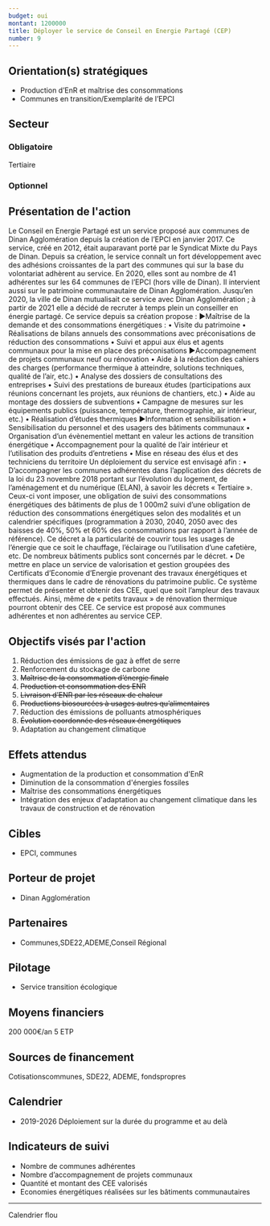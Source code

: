 ```yaml
---
budget: oui
montant: 1200000
title: Déployer le service de Conseil en Energie Partagé (CEP)
number: 9
---
```


## Orientation(s) stratégiques

- Production d’EnR et maîtrise des consommations
- Communes en transition/Exemplarité de l’EPCI

## Secteur
### Obligatoire

Tertiaire

### Optionnel



## Présentation de l'action

Le Conseil en Energie Partagé est un service proposé aux communes de Dinan Agglomération depuis la création de l’EPCI en janvier 2017. Ce service, créé en 2012, était auparavant porté par le Syndicat Mixte du Pays de Dinan. Depuis sa création, le service connaît un fort développement avec des adhésions croissantes de la part des communes qui sur la base du volontariat adhèrent au service. En 2020, elles sont au nombre de 41 adhérentes sur les 64 communes de l’EPCI (hors ville de Dinan). Il intervient aussi sur le patrimoine communautaire de Dinan Agglomération. Jusqu’en 2020, la ville de Dinan mutualisait ce service avec Dinan Agglomération ; à partir de 2021 elle a décidé de recruter à temps plein un conseiller en énergie partagé. Ce service depuis sa création propose :
►Maîtrise de la demande et des consommations énergétiques :
• Visite du patrimoine
• Réalisations de bilans annuels des consommations avec préconisations de réduction des consommations
• Suivi et appui aux élus et agents communaux pour la mise en place des préconisations
►Accompagnement de projets communaux neuf ou rénovation
• Aide à la rédaction des cahiers des charges (performance thermique à atteindre,
solutions techniques, qualité de l’air, etc.)
• Analyse des dossiers de consultations des entreprises
• Suivi des prestations de bureaux études (participations aux réunions concernant les projets, aux réunions de chantiers, etc.)
• Aide au montage des dossiers de subventions
• Campagne de mesures sur les équipements publics (puissance, température,
thermographie, air intérieur, etc.)
• Réalisation d’études thermiques
►Information et sensibilisation
• Sensibilisation du personnel et des usagers des bâtiments communaux
• Organisation d’un évènementiel mettant en valeur les actions de transition énergétique
• Accompagnement pour la qualité de l’air intérieur et l’utilisation des produits d’entretiens
• Mise en réseau des élus et des techniciens du territoire
Un déploiement du service est envisagé afin :
• D’accompagner les communes adhérentes dans l’application des décrets de la loi du
23 novembre 2018 portant sur l’évolution du logement, de l’aménagement et du numérique (ELAN), à savoir les décrets « Tertiaire ». Ceux-ci vont imposer, une obligation de suivi des consommations énergétiques des bâtiments de plus de
1 000m2 suivi d’une obligation de réduction des consommations énergétiques selon des modalités et un calendrier spécifiques (programmation à 2030, 2040, 2050 avec des baisses de 40%, 50% et 60% des consommations par rapport à l’année de référence). Ce décret a la particularité de couvrir tous les usages de l’énergie que ce soit le chauffage, l’éclairage ou l’utilisation d’une cafetière, etc. De nombreux bâtiments publics sont concernés par le décret.
• De mettre en place un service de valorisation et gestion groupées des Certificats d’Economie d’Energie provenant des travaux énergétiques et thermiques dans le cadre de rénovations du patrimoine public. Ce système permet de présenter et obtenir des CEE, quel que soit l’ampleur des travaux effectués. Ainsi, même de « petits travaux » de rénovation thermique pourront obtenir des CEE. Ce service est proposé aux communes adhérentes et non adhérentes au service CEP.

## Objectifs visés par l'action

1. Réduction des émissions de gaz à effet de serre
2. Renforcement du stockage de carbone
3. ~~Maîtrise de la consommation d’énergie finale~~
4. ~~Production et consommation des ENR~~
5. ~~Livraison d’ENR par les réseaux de chaleur~~
6. ~~Productions biosourcées à usages autres qu’alimentaires~~
7. Réduction des émissions de polluants atmosphériques
8. ~~Évolution coordonnée des réseaux énergétiques~~
9. Adaptation au changement climatique

## Effets attendus

- Augmentation de la production et consommation d'EnR
- Diminution de la consommation d'énergies fossiles
- Maîtrise des consommations énergétiques
- Intégration des enjeux d'adaptation au changement climatique dans les travaux de construction et de rénovation

## Cibles

- EPCI, communes

## Porteur de projet

- Dinan Agglomération

## Partenaires

- Communes,SDE22,ADEME,Conseil Régional

## Pilotage

- Service transition écologique

## Moyens financiers

200 000€/an
5 ETP

## Sources de financement

Cotisationscommunes, SDE22, ADEME, fondspropres

## Calendrier

- 2019-2026 Déploiement sur la durée du programme et au delà

## Indicateurs de suivi

- Nombre de communes adhérentes
- Nombre d’accompagnement de projets communaux
- Quantité et montant des CEE valorisés
- Economies énergétiques réalisées sur les bâtiments communautaires

---

Calendrier flou
